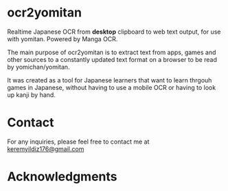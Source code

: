 # ocr2yomitan
Realtime Japanese OCR from **desktop** clipboard to web text output, for use with yomitan. Powered by Manga OCR.

The main purpose of ocr2yomitan is to extract text from apps, games and other sources to a constantly updated text format on a browser to be read by yomichan/yomitan.

It was created as a tool for Japanese learners that want to learn thrgouh games in Japanese, without having to use a mobile OCR or having to look up kanji by hand.

# Contact
For any inquiries, please feel free to contact me at keremyildiz176@gmail.com

# Acknowledgments



